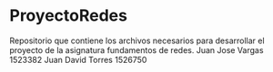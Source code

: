 # ProyectoRedes
Repositorio que contiene los archivos necesarios para desarrollar el proyecto de la asignatura fundamentos de redes.
Juan Jose Vargas 1523382
Juan David Torres 1526750
